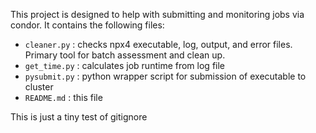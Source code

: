This project is designed to help with submitting and monitoring jobs via
condor. It contains the following files:
- `cleaner.py` : checks npx4 executable, log, output, and error files. Primary
  tool for batch assessment and clean up.
- `get_time.py` : calculates job runtime from log file
- `pysubmit.py` : python wrapper script for submission of executable to cluster
- `README.md` : this file

This is just a tiny test of gitignore
